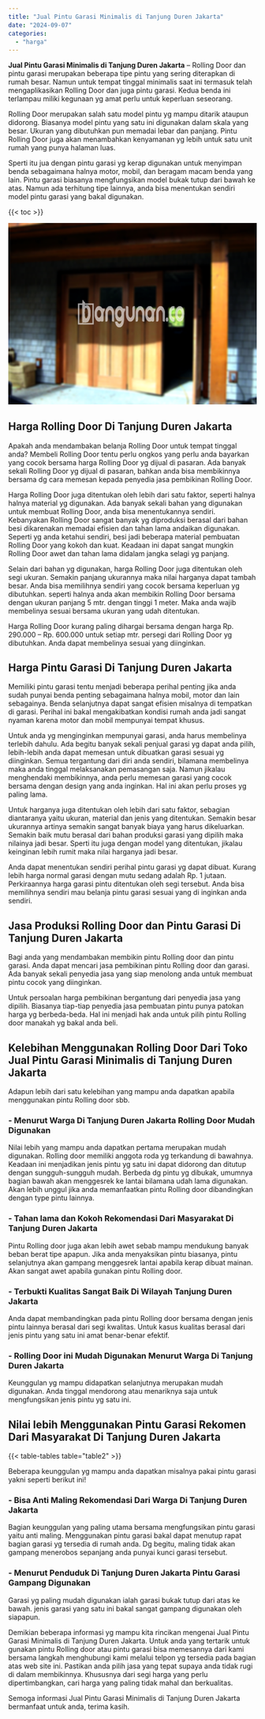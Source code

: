 ```yaml
---
title: "Jual Pintu Garasi Minimalis di Tanjung Duren Jakarta"
date: "2024-09-07"
categories: 
  - "harga"
---
```


**Jual Pintu Garasi Minimalis di Tanjung Duren Jakarta** – Rolling Door dan pintu garasi merupakan beberapa tipe pintu yang sering diterapkan di rumah besar. Namun untuk tempat tinggal minimalis saat ini termasuk telah mengaplikasikan Rolling Door dan juga pintu garasi. Kedua benda ini terlampau miliki kegunaan yg amat perlu untuk keperluan seseorang.

Rolling Door merupakan salah satu model pintu yg mampu ditarik ataupun didorong. Biasanya model pintu yang satu ini digunakan dalam skala yang besar. Ukuran yang dibutuhkan pun memadai lebar dan panjang. Pintu Rolling Door juga akan menambahkan kenyamanan yg lebih untuk satu unit rumah yang punya halaman luas.

Sperti itu jua dengan pintu garasi yg kerap digunakan untuk menyimpan benda sebagaimana halnya motor, mobil, dan beragam macam benda yang lain. Pintu garasi biasanya mengfungsikan model bukak tutup dari bawah ke atas. Namun ada terhitung tipe lainnya, anda bisa menentukan sendiri model pintu garasi yang bakal digunakan.

{{< toc >}}

![Jual Pintu Garasi Minimalis di Tanjung Duren Jakarta](/images/pintu-garasi-61.png)

## Harga Rolling Door Di Tanjung Duren Jakarta

Apakah anda mendambakan belanja Rolling Door untuk tempat tinggal anda? Membeli Rolling Door tentu perlu ongkos yang perlu anda bayarkan yang cocok bersama harga Rolling Door yg dijual di pasaran. Ada banyak sekali Rolling Door yg dijual di pasaran, bahkan anda bisa membikinnya bersama dg cara memesan kepada penyedia jasa pembikinan Rolling Door.

Harga Rolling Door juga ditentukan oleh lebih dari satu faktor, seperti halnya halnya material yg digunakan. Ada banyak sekali bahan yang digunakan untuk membuat Rolling Door, anda bisa menentukannya sendiri. Kebanyakan Rolling Door sangat banyak yg diproduksi berasal dari bahan besi dikarenakan memadai efisien dan tahan lama andaikan digunakan. Seperti yg anda ketahui sendiri, besi jadi beberapa material pembuatan Rolling Door yang kokoh dan kuat. Keadaan ini dapat sangat mungkin Rolling Door awet dan tahan lama didalam jangka selagi yg panjang.

Selain dari bahan yg digunakan, harga Rolling Door juga ditentukan oleh segi ukuran. Semakin panjang ukurannya maka nilai harganya dapat tambah besar. Anda bisa memilihnya sendiri yang cocok bersama keperluan yg dibutuhkan. seperti halnya anda akan membikin Rolling Door bersama dengan ukuran panjang 5 mtr. dengan tinggi 1 meter. Maka anda wajib membelinya sesuai bersama ukuran yang udah ditentukan.

Harga Rolling Door kurang paling dihargai bersama dengan harga Rp. 290.000 – Rp. 600.000 untuk setiap mtr. persegi dari Rolling Door yg dibutuhkan. Anda dapat membelinya sesuai yang diinginkan.

## Harga Pintu Garasi Di Tanjung Duren Jakarta

Memiliki pintu garasi tentu menjadi beberapa perihal penting jika anda sudah punyai benda penting sebagaimana halnya mobil, motor dan lain sebagainya. Benda selanjutnya dapat sangat efisien misalnya di tempatkan di garasi. Perihal ini bakal mengakibatkan kondisi rumah anda jadi sangat nyaman karena motor dan mobil mempunyai tempat khusus.

Untuk anda yg menginginkan mempunyai garasi, anda harus membelinya terlebih dahulu. Ada begitu banyak sekali penjual garasi yg dapat anda pilih, lebih-lebih anda dapat memesan untuk dibuatkan garasi sesuai yg diinginkan. Semua tergantung dari diri anda sendiri, bilamana membelinya maka anda tinggal melaksanakan pemasangan saja. Namun jikalau menghendaki membikinnya, anda perlu memesan garasi yang cocok bersama dengan design yang anda inginkan. Hal ini akan perlu proses yg paling lama.

Untuk harganya juga ditentukan oleh lebih dari satu faktor, sebagian diantaranya yaitu ukuran, material dan jenis yang ditentukan. Semakin besar ukurannya artinya semakin sangat banyak biaya yang harus dikeluarkan. Semakin baik mutu berasal dari bahan produksi garasi yang dipilih maka nilainya jadi besar. Sperti itu juga dengan model yang ditentukan, jikalau keinginan lebih rumit maka nilai harganya jadi besar.

Anda dapat menentukan sendiri perihal pintu garasi yg dapat dibuat. Kurang lebih harga normal garasi dengan mutu sedang adalah Rp. 1 jutaan. Perkiraannya harga garasi pintu ditentukan oleh segi tersebut. Anda bisa memilihnya sendiri mau belanja pintu garasi sesuai yang di inginkan anda sendiri.

## Jasa Produksi Rolling Door dan Pintu Garasi Di Tanjung Duren Jakarta

Bagi anda yang mendambakan membikin pintu Rolling door dan pintu garasi. Anda dapat mencari jasa pembikinan pintu Rolling door dan garasi. Ada banyak sekali penyedia jasa yang siap menolong anda untuk membuat pintu cocok yang diinginkan.

Untuk persoalan harga pembikinan bergantung dari penyedia jasa yang dipilih. Biasanya tiap-tiap penyedia jasa pembuatan pintu punya patokan harga yg berbeda-beda. Hal ini menjadi hak anda untuk pilih pintu Rolling door manakah yg bakal anda beli.

## Kelebihan Menggunakan Rolling Door Dari Toko Jual Pintu Garasi Minimalis di Tanjung Duren Jakarta

Adapun lebih dari satu kelebihan yang mampu anda dapatkan apabila menggunakan pintu Rolling door sbb.

### \- Menurut Warga Di Tanjung Duren Jakarta Rolling Door Mudah Digunakan

Nilai lebih yang mampu anda dapatkan pertama merupakan mudah digunakan. Rolling door memiliki anggota roda yg terkandung di bawahnya. Keadaan ini menjadikan jenis pintu yg satu ini dapat didorong dan ditutup dengan sungguh-sungguh mudah. Berbeda dg pintu yg dibukak, umumnya bagian bawah akan menggesrek ke lantai bilamana udah lama digunakan. Akan lebih unggul jika anda memanfaatkan pintu Rolling door dibandingkan dengan type pintu lainnya.

### \- Tahan lama dan Kokoh Rekomendasi Dari Masyarakat Di Tanjung Duren Jakarta

Pintu Rolling door juga akan lebih awet sebab mampu mendukung banyak beban berat tipe apapun. Jika anda menyaksikan pintu biasanya, pintu selanjutnya akan gampang menggesrek lantai apabila kerap dibuat mainan. Akan sangat awet apabila gunakan pintu Rolling door.

### \- Terbukti Kualitas Sangat Baik Di Wilayah Tanjung Duren Jakarta

Anda dapat membandingkan pada pintu Rolling door bersama dengan jenis pintu lainnya berasal dari segi kwalitas. Untuk kasus kualitas berasal dari jenis pintu yang satu ini amat benar-benar efektif.

### \- Rolling Door ini Mudah Digunakan Menurut Warga Di Tanjung Duren Jakarta

Keunggulan yg mampu didapatkan selanjutnya merupakan mudah digunakan. Anda tinggal mendorong atau menariknya saja untuk mengfungsikan jenis pintu yg satu ini.

## Nilai lebih Menggunakan Pintu Garasi Rekomen Dari Masyarakat Di Tanjung Duren Jakarta

{{< table-tables table="table2" >}}

Beberapa keunggulan yg mampu anda dapatkan misalnya pakai pintu garasi yakni seperti berikut ini!

### \- Bisa Anti Maling Rekomendasi Dari Warga Di Tanjung Duren Jakarta

Bagian keunggulan yang paling utama bersama mengfungsikan pintu garasi yaitu anti maling. Menggunakan pintu garasi bakal dapat menutup rapat bagian garasi yg tersedia di rumah anda. Dg begitu, maling tidak akan gampang menerobos sepanjang anda punyai kunci garasi tersebut.

### \- Menurut Penduduk Di Tanjung Duren Jakarta Pintu Garasi Gampang Digunakan

Garasi yg paling mudah digunakan ialah garasi bukak tutup dari atas ke bawah. jenis garasi yang satu ini bakal sangat gampang digunakan oleh siapapun.

Demikian beberapa informasi yg mampu kita rincikan mengenai Jual Pintu Garasi Minimalis di Tanjung Duren Jakarta. Untuk anda yang tertarik untuk gunakan pintu Rolling door atau pintu garasi bisa memesannya dari kami bersama langkah menghubungi kami melalui telpon yg tersedia pada bagian atas web site ini. Pastikan anda pilih jasa yang tepat supaya anda tidak rugi di dalam membikinnya. Khususnya dari segi harga yang perlu dipertimbangkan, cari harga yang paling tidak mahal dan berkualitas.

Semoga informasi Jual Pintu Garasi Minimalis di Tanjung Duren Jakarta bermanfaat untuk anda, terima kasih.
